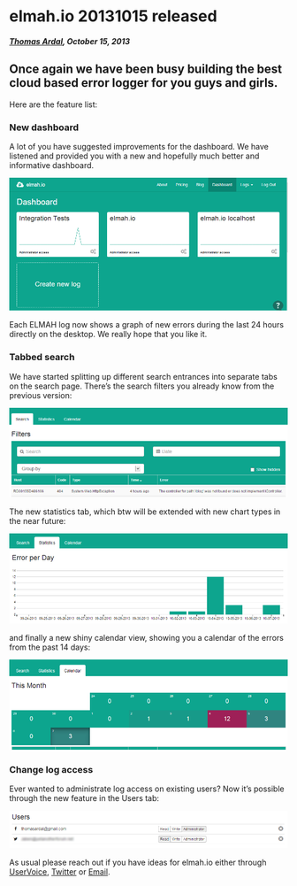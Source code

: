# elmah.io 20131015 released

##### [Thomas Ardal](http://elmah.io/about/), October 15, 2013

## Once again we have been busy building the best cloud based error logger for you guys and girls.

Here are the feature list:

### New dashboard
A lot of you have suggested improvements for the dashboard. We have listened and provided you with a new and hopefully much better and informative dashboard.

![Dashboard](/images/2013/10/Dashboard.png)

Each ELMAH log now shows a graph of new errors during the last 24 hours directly on the desktop. We really hope that you like it.

### Tabbed search
We have started splitting up different search entrances into separate tabs on the search page. There’s the search filters you already know from the previous version:

![Search](/images/2013/10/search.png)

The new statistics tab, which btw will be extended with new chart types in the near future:

![Statistics](/images/2013/10/statistics.png)

and finally a new shiny calendar view, showing you a calendar of the errors from the past 14 days:

![Calendar](/images/2013/10/calendar.png)

### Change log access
Ever wanted to administrate log access on existing users? Now it’s possible through the new feature in the Users tab:

![Settings](/images/2013/10/settings.png)

As usual please reach out if you have ideas for elmah.io either through [UserVoice](http://elmahio.uservoice.com/), [Twitter](https://twitter.com/elmah_io) or [Email](mailto:info@elmah.io).